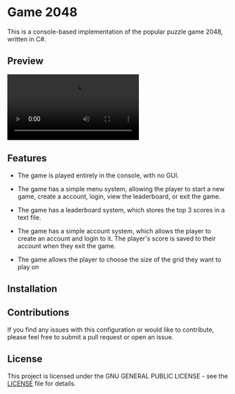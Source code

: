 # Game 2048

This is a console-based implementation of the popular puzzle game 2048, written in C#.

## Preview

![Game2048 Preview](./docs/readme/preview.mp4)

## Features

- The game is played entirely in the console, with no GUI.

- The game has a simple menu system, allowing the player to start a new game, create a account, login, view the leaderboard, or exit the game.

- The game has a leaderboard system, which stores the top 3 scores in a text file.

- The game has a simple account system, which allows the player to create an account and login to it. The player's score is saved to their account when they exit the game.

- The game allows the player to choose the size of the grid they want to play on

## Installation

## Contributions

If you find any issues with this configuration or would like to contribute, please feel free to submit a pull request or open an issue.

## License

This project is licensed under the GNU GENERAL PUBLIC LICENSE - see the [LICENSE](LICENSE) file for details.

